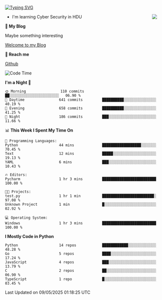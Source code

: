 [![Typing SVG](https://readme-typing-svg.herokuapp.com?font=Fira+Code&pause=1000&random=false&width=450&height=60&lines=Hello+%F0%9F%91%8B%F0%9F%8F%BB;I'm+JBNRZ)](https://git.io/typing-svg)

<a href="#">
  <img align="right" src="https://github-readme-stats.vercel.app/api?username=JBNRZ&show_icons=true&bg_color=15,f2f7fd,E0EAFC" />
</a>

- I'm learning Cyber Security in HDU

 **🌱 My Blog**

Maybe something interesting

[Welcome to my Blog](https://jbnrz.com.cn/)

 **💬 Reach me** 

[Github](https://github.com/JBNRZ)


<!--START_SECTION:waka-->
![Code Time](http://img.shields.io/badge/Code%20Time-1%2C172%20hrs%2049%20mins-blue)

**I'm a Night 🦉** 

```text
🌞 Morning                110 commits         ██░░░░░░░░░░░░░░░░░░░░░░░   06.90 % 
🌆 Daytime                641 commits         ██████████░░░░░░░░░░░░░░░   40.19 % 
🌃 Evening                658 commits         ██████████░░░░░░░░░░░░░░░   41.25 % 
🌙 Night                  186 commits         ███░░░░░░░░░░░░░░░░░░░░░░   11.66 % 
```


📊 **This Week I Spent My Time On** 

```text
💬 Programming Languages: 
Python                   44 mins             ██████████████████░░░░░░░   70.45 % 
Text                     12 mins             █████░░░░░░░░░░░░░░░░░░░░   19.13 % 
YAML                     6 mins              ███░░░░░░░░░░░░░░░░░░░░░░   10.43 % 

🔥 Editors: 
Pycharm                  1 hr 3 mins         █████████████████████████   100.00 % 

🐱‍💻 Projects: 
test.py                  1 hr 1 min          ████████████████████████░   97.08 % 
Unknown Project          1 min               █░░░░░░░░░░░░░░░░░░░░░░░░   02.92 % 

💻 Operating System: 
Windows                  1 hr 3 mins         █████████████████████████   100.00 % 
```

**I Mostly Code in Python** 

```text
Python                   14 repos            ████████████░░░░░░░░░░░░░   48.28 % 
Go                       5 repos             ████░░░░░░░░░░░░░░░░░░░░░   17.24 % 
JavaScript               4 repos             ███░░░░░░░░░░░░░░░░░░░░░░   13.79 % 
C                        2 repos             ██░░░░░░░░░░░░░░░░░░░░░░░   06.90 % 
TypeScript               1 repo              █░░░░░░░░░░░░░░░░░░░░░░░░   03.45 % 
```




 Last Updated on 09/05/2025 01:18:25 UTC
<!--END_SECTION:waka-->
